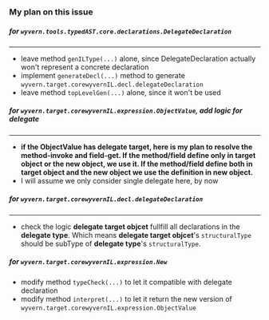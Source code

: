 ### My plan on this issue
##### for ```wyvern.tools.typedAST.core.declarations.DelegateDeclaration```
________________
* leave method ```genILType(...)``` alone, since DelegateDeclaration actually won't represent a concrete declaration
* implement ```generateDecl(...)``` method to generate ```wyvern.target.corewyvernIL.decl.delegateDeclaration```
* leave method ```topLevelGen(...)``` alone, since it won't be used

##### for ```wyvern.target.corewyvernIL.expression.ObjectValue```, add logic for delegate
________________
* **if the ObjectValue has delegate target, here is my plan to resolve the method-invoke and field-get. If the method/field define only in target object or the new object, we use it. If the method/field define both in target object and the new object we use the definition in new object.**
* I will assume we only consider single delegate here, by now


##### for ```wyvern.target.corewyvernIL.decl.delegateDeclaration```
_________________
* check the logic **delegate target objcet** fullfill all declarations in the **delegate type**. Which means **delegate target objcet**'s ```structuralType``` should be subType of **delegate type**'s ```structuralType```.


##### for ```wyvern.target.corewyvernIL.expression.New```
* modify method ```typeCheck(...)``` to let it compatible with delegate declaration
* modify method ```interpret(...)``` to let it return the new version of ```wyvern.target.corewyvernIL.expression.ObjectValue```
